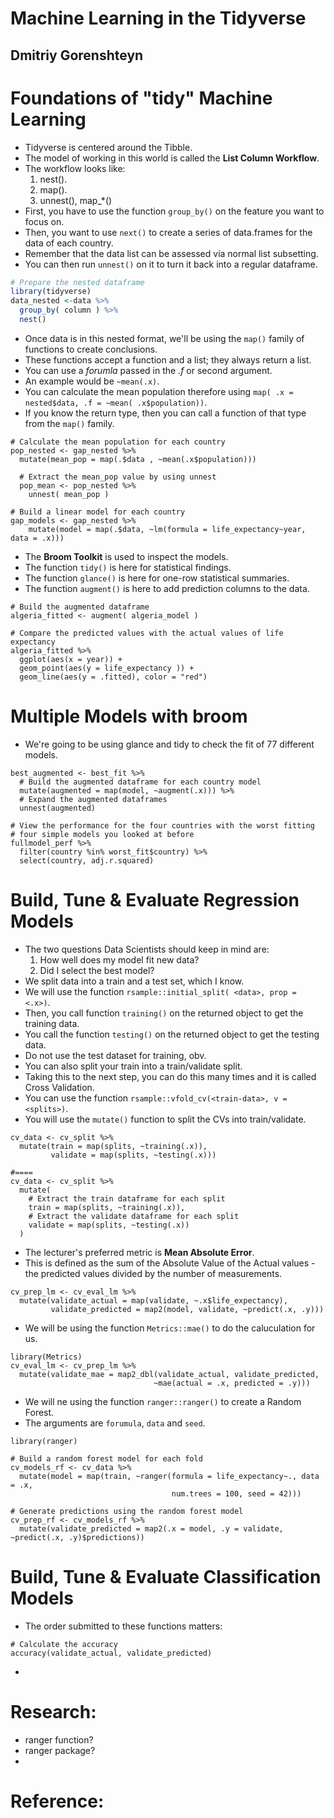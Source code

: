 # Machine Learning in the Tidyverse
## Dmitriy Gorenshteyn

# Foundations of "tidy" Machine Learning
- Tidyverse is centered around the Tibble.
- The model of working in this world is called the **List Column Workflow**.
- The workflow looks like:
  1. nest().
  2. map().
  3. unnest(), map_*()
- First, you have to use the function `group_by()` on the feature you want to focus on.
- Then, you want to use `next()` to create a series of data.frames for the data of each country.
- Remember that the data list can be assessed via normal list subsetting.
- You can then run `unnest()` on it to turn it back into a regular dataframe.
```R
# Prepare the nested dataframe
library(tidyverse)
data_nested <-data %>%
  group_by( column ) %>%
  nest()
```
- Once data is in this nested format, we'll be using the `map()` family of functions to create conclusions.
- These functions accept a function and a list; they always return a list.
- You can use a *forumla* passed in the *.f* or second argument.
- An example would be `~mean(.x)`.
- You can calculate the mean population therefore using `map( .x = nested$data, .f = ~mean( .x$population))`.
- If you know the return type, then you can call a function of that type from the `map()` family.
```
# Calculate the mean population for each country
pop_nested <- gap_nested %>%
  mutate(mean_pop = map(.$data , ~mean(.x$population)))

  # Extract the mean_pop value by using unnest
  pop_mean <- pop_nested %>%
    unnest( mean_pop )

# Build a linear model for each country
gap_models <- gap_nested %>%
    mutate(model = map(.$data, ~lm(formula = life_expectancy~year, data = .x)))
```
- The **Broom Toolkit** is used to inspect the models.
- The function `tidy()` is here for statistical findings.
- The function `glance()` is here for one-row statistical summaries.
- The function `augment()` is here to add prediction columns to the data.
```
# Build the augmented dataframe
algeria_fitted <- augment( algeria_model )

# Compare the predicted values with the actual values of life expectancy
algeria_fitted %>%
  ggplot(aes(x = year)) +
  geom_point(aes(y = life_expectancy )) +
  geom_line(aes(y = .fitted), color = "red")
```


# Multiple Models with broom
- We're going to be using glance and tidy to check the fit of 77 different models.
```
best_augmented <- best_fit %>%
  # Build the augmented dataframe for each country model
  mutate(augmented = map(model, ~augment(.x))) %>%
  # Expand the augmented dataframes
  unnest(augmented)

# View the performance for the four countries with the worst fitting
# four simple models you looked at before
fullmodel_perf %>%
  filter(country %in% worst_fit$country) %>%
  select(country, adj.r.squared)
```


# Build, Tune & Evaluate Regression Models
- The two questions Data Scientists should keep in mind are:
  1. How well does my model fit new data?
  2. Did I select the best model?
- We split data into a train and a test set, which I know.
- We will use the function `rsample::initial_split( <data>, prop = <.x>)`.
- Then, you call function `training()` on the returned object to get the training data.
- You call the function `testing()` on the returned object to get the testing data.
- Do not use the test dataset for training, obv.
- You can also split your train into a train/validate split.
- Taking this to the next step, you can do this many times and it is called Cross Validation.
- You can use the function `rsample::vfold_cv(<train-data>, v = <splits>)`.
- You will use the `mutate()` function to split the CVs into train/validate.
```
cv_data <- cv_split %>%
  mutate(train = map(splits, ~training(.x)),
         validate = map(splits, ~testing(.x)))

#====
cv_data <- cv_split %>%
  mutate(
    # Extract the train dataframe for each split
    train = map(splits, ~training(.x)),
    # Extract the validate dataframe for each split
    validate = map(splits, ~testing(.x))
  )
```
- The lecturer's preferred metric is **Mean Absolute Error**.
- This is defined as the sum of the Absolute Value of the Actual values - the predicted values divided by the number of measurements.
```
cv_prep_lm <- cv_eval_lm %>%
  mutate(validate_actual = map(validate, ~.x$life_expectancy),
         validate_predicted = map2(model, validate, ~predict(.x, .y)))
```
- We will be using the function `Metrics::mae()` to do the caluculation for us.
```
library(Metrics)
cv_eval_lm <- cv_prep_lm %>%
  mutate(validate_mae = map2_dbl(validate_actual, validate_predicted,
                                ~mae(actual = .x, predicted = .y)))
```
- We will ne using the function `ranger::ranger()` to create a Random Forest.
- The arguments are `forumula`, `data` and `seed`.
```
library(ranger)

# Build a random forest model for each fold
cv_models_rf <- cv_data %>%
  mutate(model = map(train, ~ranger(formula = life_expectancy~., data = .x,
                                    num.trees = 100, seed = 42)))

# Generate predictions using the random forest model
cv_prep_rf <- cv_models_rf %>%
  mutate(validate_predicted = map2(.x = model, .y = validate, ~predict(.x, .y)$predictions))
```


# Build, Tune & Evaluate Classification Models



- The order submitted to these functions matters:
```
# Calculate the accuracy
accuracy(validate_actual, validate_predicted)
```
-

# Research:
- ranger function?
- ranger package?
-


# Reference:
